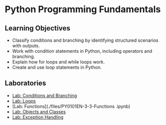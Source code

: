 # Python Programming Fundamentals
## Learning Objectives
* Classify conditions and branching by identifying structured scenarios with outputs.
* Work with condition statements in Python, including operators and branching.
* Explain how for loops and while loops work.
* Create and use loop statements in Python.

## Laboratories
* [Lab: Conditions and Branching](./files/PY0101EN-3-1-Conditions.ipynb)
* [Lab: Loops](./files/PY0101EN-3-2-Loops.ipynb)
* [Lab: Functions](./files/PY0101EN-3-3-Functions .ipynb)
* [Lab: Objects and Classes](./files/PY0101EN-3-4-Classes.ipynb)
* [Lab: Exception Handling](./files/3-1.2ExcecptionHandling.ipynb)
